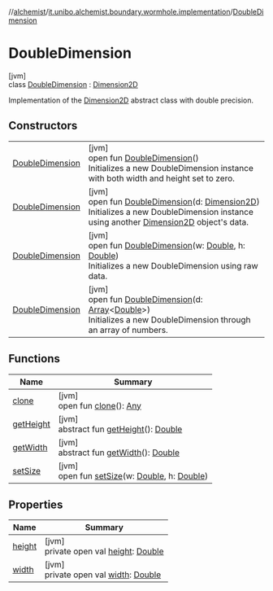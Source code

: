 //[alchemist](../../../index.md)/[it.unibo.alchemist.boundary.wormhole.implementation](../index.md)/[DoubleDimension](index.md)

# DoubleDimension

[jvm]\
class [DoubleDimension](index.md) : [Dimension2D](https://docs.oracle.com/javase/8/docs/api/java/awt/geom/Dimension2D.html)

Implementation of the [Dimension2D](https://docs.oracle.com/javase/8/docs/api/java/awt/geom/Dimension2D.html) abstract class with double precision.

## Constructors

| | |
|---|---|
| [DoubleDimension](-double-dimension.md) | [jvm]<br>open fun [DoubleDimension](-double-dimension.md)()<br>Initializes a new DoubleDimension instance with both width and height set to zero. |
| [DoubleDimension](-double-dimension.md) | [jvm]<br>open fun [DoubleDimension](-double-dimension.md)(d: [Dimension2D](https://docs.oracle.com/javase/8/docs/api/java/awt/geom/Dimension2D.html))<br>Initializes a new DoubleDimension instance using another [Dimension2D](https://docs.oracle.com/javase/8/docs/api/java/awt/geom/Dimension2D.html) object's data. |
| [DoubleDimension](-double-dimension.md) | [jvm]<br>open fun [DoubleDimension](-double-dimension.md)(w: [Double](https://kotlinlang.org/api/latest/jvm/stdlib/kotlin/-double/index.html), h: [Double](https://kotlinlang.org/api/latest/jvm/stdlib/kotlin/-double/index.html))<br>Initializes a new DoubleDimension using raw data. |
| [DoubleDimension](-double-dimension.md) | [jvm]<br>open fun [DoubleDimension](-double-dimension.md)(d: [Array](https://kotlinlang.org/api/latest/jvm/stdlib/kotlin/-array/index.html)<[Double](https://kotlinlang.org/api/latest/jvm/stdlib/kotlin/-double/index.html)>)<br>Initializes a new DoubleDimension through an array of numbers. |

## Functions

| Name | Summary |
|---|---|
| [clone](index.md#1202578382%2FFunctions%2F-267951372) | [jvm]<br>open fun [clone](index.md#1202578382%2FFunctions%2F-267951372)(): [Any](https://kotlinlang.org/api/latest/jvm/stdlib/kotlin/-any/index.html) |
| [getHeight](index.md#-88011250%2FFunctions%2F-267951372) | [jvm]<br>abstract fun [getHeight](index.md#-88011250%2FFunctions%2F-267951372)(): [Double](https://kotlinlang.org/api/latest/jvm/stdlib/kotlin/-double/index.html) |
| [getWidth](index.md#-933061601%2FFunctions%2F-267951372) | [jvm]<br>abstract fun [getWidth](index.md#-933061601%2FFunctions%2F-267951372)(): [Double](https://kotlinlang.org/api/latest/jvm/stdlib/kotlin/-double/index.html) |
| [setSize](set-size.md) | [jvm]<br>open fun [setSize](set-size.md)(w: [Double](https://kotlinlang.org/api/latest/jvm/stdlib/kotlin/-double/index.html), h: [Double](https://kotlinlang.org/api/latest/jvm/stdlib/kotlin/-double/index.html)) |

## Properties

| Name | Summary |
|---|---|
| [height](height.md) | [jvm]<br>private open val [height](height.md): [Double](https://kotlinlang.org/api/latest/jvm/stdlib/kotlin/-double/index.html) |
| [width](width.md) | [jvm]<br>private open val [width](width.md): [Double](https://kotlinlang.org/api/latest/jvm/stdlib/kotlin/-double/index.html) |
